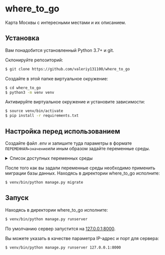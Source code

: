 # where_to_go

Карта Москвы с интересными местами и их описанием.

## Установка
Вам понадобится установленный Python 3.7+ и git.

Склонируйте репозиторий:
```bash
$ git clone https://github.com/valeriy131100/where_to_go
```

Создайте в этой папке виртуальное окружение:
```bash
$ cd where_to_go
$ python3 -m venv venv
```

Активируйте виртуальное окружение и установите зависимости:
```bash
$ source venv/bin/activate
$ pip install -r requirements.txt
```

## Настройка перед использованием
Создайте файл .env и запишите туда параметры в формате `ПЕРЕМЕННАЯ=значение`или иным образом задайте переменные среды.
<details>
<summary>Список доступных переменных среды</summary>

| Переменная            | Описание                                                                                   | Тип значения                                                              | Значение по умолчанию                  |
|-----------------------|--------------------------------------------------------------------------------------------|---------------------------------------------------------------------------|----------------------------------------|
| DEBUG                 | Режим дебага                                                                               | True/False                                                                | False                                  |
| SECRET_KEY            | Секретный ключ Django                                                                      | Строка                                                                    | REPLACE_ME                        |
| ALLOWED_HOSTS         | IP-адреса, которые разрешено обслуживать серверу                                           | Список                                                                    | []                                     |
| SECURE_SSL_REDIRECT   | Перенаправлять ли HTTP запросы на HTTPS                                                    | True/False                                                                | not DEBUG                              |
| SECURE_HSTS_SECONDS   | Если не 0, то устанавливает заголовок HTTP Strict Transport Security на все ответы сервера | Число секунд                                                              | 0                                      |
| SESSION_COOKIE_SECURE | Использовать ли безопасные cookie                                                          | True/False                                                                | not DEBUG                              |
| CSRF_COOKIE_SECURE    | Указывает, использовать ли безопасные куки для CSRF                                        | True/False                                                                | not DEBUG                              |
| DATABASE_URL          | Строка подключения к базе данных                                                           | [dj-database-url](https://github.com/jacobian/dj-database-url#url-schema) | f'sqlite:///{BASE_DIR / "db.sqlite3"}' |
| LANGUAGE_CODE         | Код языка                                                                                  | Строка                                                                    | ru-ru                                  |
| TIME_ZONE             | Часовой пояс                                                                               | Строка                                                                    | UTC                                    |
| STATIC_URL            | Путь по которому на сайте будет доступна статика                                           | Строка                                                                    | /static/                               |
| STATIC_ROOT           | Путь до папки со статикой                                                                  | Строка                                                                    | str(BASE_DIR / 'static')               |
| STATICFILES_DIRS      | Дополнительные источники статики                                                           | Список                                                                    | []                                     |
| MEDIA_URL             | Путь по которому на сайте будут доступны медиа-файлы                                       | Строка                                                                    | /media/                                |
| MEDIA_ROOT            | Путь до папки с медиа-файлами                                                              | Строка                                                                    | str(BASE_DIR / 'media')                |

</details>

После того как вы задали переменные среды необходимо применить миграции базы данных. Находясь в директории where_to_go исполните:
```bash
$ venv/bin/python manage.py migrate
```

## Запуск

Находясь в директории where_to_go исполните:
```bash
$ venv/bin/python manage.py runserver
```

По умолчанию сервер запустится на [127.0.0.1:8000](http://127.0.0.1:8000).

Вы можете указать в качестве параметра IP-адрес и порт для сервера:
```bash
$ venv/bin/python manage.py runserver 127.0.0.1:8000
```
